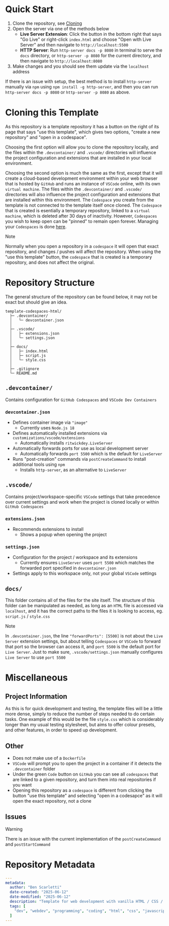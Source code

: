 # Quick Start
1. Clone the repository, see [Cloning](#cloning-this-template)  
2. Open the server via one of the methods below
    - **Live Server Extension**: Click the button in the bottom right that says "Go Live" or right-click `index.html` and choose "Open with Live Server" and then navigate to `http://localhost:5500`
    - **HTTP Server**: Run `http-server docs -p 8080` in terminal to serve the `docs` directory, or `http-server -p 8080` for the current directory, and then navigate to `http://localhost:8080`
3. Make changes and you should see them update via the `localhost` address

If there is an issue with setup, the best method is to install `http-server` manually via `npm` using `npm install -g http-server`, and then you can run `http-server docs -p 8080` or `http-server -p 8080` as above.

# Cloning this Template
As this repository is a template repository it has a button on the right of its page that says "use this template", which gives two options, "create a new repository" and "open in a codespace".

Choosing the first option will allow you to clone the repository locally, and the files within the `.devcontainer/` and `.vscode/` directories will influence the project configuration and extensions that are installed in your local environment.

Choosing the second option is much the same as the first, except that it will create a cloud-based development environment within your web browser that is hosted by `GitHub` and runs an instance of `VSCode` online, with its own `virtual machine`. The files within the `.devcontainer/` and `.vscode/` directories will also influence the project configuration and extensions that are installed within this environment. The `Codespace` you create from the template is not connected to the template itself once cloned. The `Codespace` that is created is esentially a temporary repository, linked to a `virtual machine`, which is deleted after 30 days of inactivity. However, `Codespaces` you wish to keep open can be "pinned" to remain open forever. Managing your `Codespaces` is done [here](https://github.com/codespaces).

> [!NOTE]
> Normally when you open a repository in a `codespace` it will open that exact repository, and changes / pushes will affect the repository. When using the "use this template" button, the `codespace` that is created is a temporary repository, and does not affect the original.

# Repository Structure
The general structure of the repository can be found below, it may not be exact but should give an idea.
```text
template-codespaces-html/
  ├─ .devcontainer/
  │   └─ devcontainer.json
  │
  ├─ .vscode/
  │   ├─ extensions.json
  │   └─ settings.json
  │
  ├─ docs/
  │   ├─ index.html
  │   ├─ script.js
  │   └─ style.css
  │
  ├─ .gitignore
  └─ README.md
```

## `.devcontainer/`
Contains configuration for `GitHub Codespaces` and `VSCode Dev Containers`

### `devcontainer.json`
- Defines container image via `"image"`
    - Currently uses `Node.js 18`
- Defines automatically installed extensions via `customizations/vscode/extensions`
    - Automatically installs `ritwickdey.LiveServer`
- Automatically forwards ports for use as local development server
    - Automatically forwards `port 5500` which is the default for `LiveServer`
- Runs "post-creation" commands via `postCreateCommand` to install additional tools using `npm`
    - Installs `http-server`, as an alternative to `LiveServer`

## `.vscode/`
Contains project/workspace-specific `VSCode` settings that take precedence over current settings and work when the project is cloned locally or within `GitHub Codespaces`

### `extensions.json`
- Recommends extensions to install
    - Shows a popup when opening the project

### `settings.json`
- Configuration for the project / workspace and its extensions
    - Currently ensures `LiveServer` uses `port 5500` which matches the forwarded port specified in `devcontainer.json`
- Settings apply to this workspace only, not your global `VSCode` settings

## `docs/`
This folder contains all of the files for the site itself. The structure of this folder can be manipulated as needed, as long as an `HTML` file is accessed via `localhost`, and it has the correct paths to the files it is looking to access, eg. `script.js` / `style.css`

> [!NOTE]
> In `.devcontainer.json`, the line `"forwardPorts": [5500]` is not about the `Live Server` extension settings, but about telling `Codespaces` or `VSCode` to forward that port so the browser can access it, and `port 5500` is the default port for `Live Server`. Just to make sure, `.vscode/settings.json` manually configures `Live Server` to use `port 5500`

# Miscellaneous

## Project Information
As this is for quick development and testing, the template files will be a little more dense, simply to reduce the number of steps needed to do certain tasks. One example of this would be the file `style.css` which is considerably longer than my usual testing stylesheet, but aims to offer colour presets, and other features, in order to speed up development.

## Other
- Does not make use of a `Dockerfile`
- `VSCode` will prompt you to open the project in a container if it detects the `.devcontainer` folder
- Under the green `Code` button on `GitHub` you can see all `codespaces` that are linked to a given repository, and turn them into real repositories if you want
- Opening this repository as a `codespace` is different from clicking the button "use this template" and selecting "open in a codesapce" as it will open the exact repository, not a clone

## Issues

> [!WARNING]
> There is an issue with the current implementation of the `postCreateCommand` and `postStartCommand`

# Repository Metadata

```yaml
---
metadata:
  author: "Ben Scarletti"
  date-created: "2025-06-12"
  date-modified: "2025-06-12"
  description: "Template for web development with vanilla HTML / CSS / JavaScript using GitHub Codespaces"
  tags: [
    "dev", "webdev", "programming", "coding", "html", "css", "javascript", "github", "codespaces", "template"
  ]
---
```
